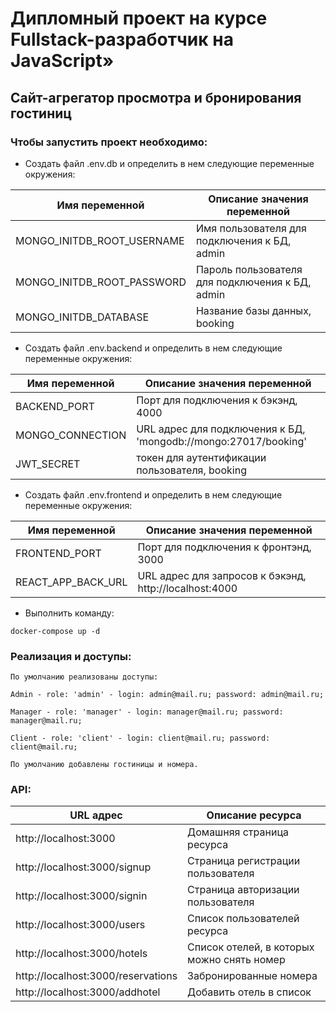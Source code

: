 # Дипломный проект на курсе Fullstack-разработчик на JavaScript»

## Cайт-агрегатор просмотра и бронирования гостиниц

### Чтобы запустить проект необходимо:

- Создать файл .env.db и определить в нем следующие переменные окружения: 

| Имя переменной             | Описание значения переменной                                                              |
|----------------------------|-------------------------------------------------------------------------------------------|
| MONGO_INITDB_ROOT_USERNAME | Имя пользователя для подключения к БД, admin                                              |
| MONGO_INITDB_ROOT_PASSWORD | Пароль пользователя для подключения к БД, admin                                           |
| MONGO_INITDB_DATABASE      | Название базы данных, booking                                                             |

- Создать файл .env.backend и определить в нем следующие переменные окружения: 

| Имя переменной             | Описание значения переменной                                                              |
|----------------------------|-------------------------------------------------------------------------------------------|
| BACKEND_PORT               | Порт для подключения к бэкэнд, 4000                                                       |
| MONGO_CONNECTION           | URL адрес для подключения к БД, 'mongodb://mongo:27017/booking'                           |
| JWT_SECRET                 | токен для аутентификации пользователя, booking                                            |

- Создать файл .env.frontend и определить в нем следующие переменные окружения: 

| Имя переменной             | Описание значения переменной                                                              |
|----------------------------|-------------------------------------------------------------------------------------------|
| FRONTEND_PORT              | Порт для подключения к фронтэнд, 3000                                                     |
| REACT_APP_BACK_URL         | URL адрес для запросов к бэкэнд, http://localhost:4000                                    |

- Выполнить команду:

``` docker-compose up -d ```

### Реализация и доступы:
    По умолчанию реализованы доступы:
    
    Admin - role: 'admin' - login: admin@mail.ru; password: admin@mail.ru;

    Manager - role: 'manager' - login: manager@mail.ru; password: manager@mail.ru;

    Client - role: 'client' - login: client@mail.ru; password: client@mail.ru;

    По умолчанию добавлены гостиницы и номера.

### API:

| URL адрес                                    | Описание ресурса                                                                          |
|----------------------------------------------|-------------------------------------------------------------------------------------------|
| http://localhost:3000                        | Домашняя страница ресурса                                                                 |
| http://localhost:3000/signup                 | Страница регистрации пользователя                                                         |
| http://localhost:3000/signin                 | Страница авторизации пользователя                                                         |
| http://localhost:3000/users                  | Список пользователей ресурса                                                              |
| http://localhost:3000/hotels                 | Список отелей, в которых можно снять номер                                                |
| http://localhost:3000/reservations           | Забронированные номера                                                                    |
| http://localhost:3000/addhotel               | Добавить отель в список                                                                   |
